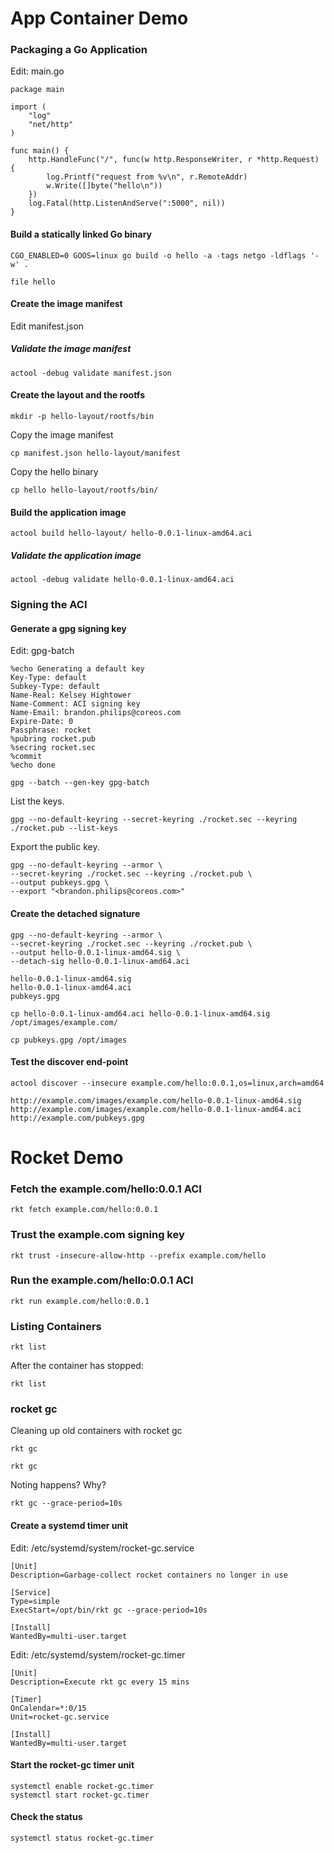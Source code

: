 # App Container Demo

### Packaging a Go Application

Edit: main.go

```
package main

import (
    "log"
    "net/http"
)

func main() {
    http.HandleFunc("/", func(w http.ResponseWriter, r *http.Request) {
        log.Printf("request from %v\n", r.RemoteAddr)
        w.Write([]byte("hello\n"))
    })
    log.Fatal(http.ListenAndServe(":5000", nil))
}
```

#### Build a statically linked Go binary

```
CGO_ENABLED=0 GOOS=linux go build -o hello -a -tags netgo -ldflags '-w' .
```

```
file hello
```

#### Create the image manifest

Edit manifest.json

##### Validate the image manifest

```
actool -debug validate manifest.json
```

#### Create the layout and the rootfs

```
mkdir -p hello-layout/rootfs/bin
```

Copy the image manifest

```
cp manifest.json hello-layout/manifest
```

Copy the hello binary

```
cp hello hello-layout/rootfs/bin/
```

#### Build the application image

```
actool build hello-layout/ hello-0.0.1-linux-amd64.aci
```

##### Validate the application image

```
actool -debug validate hello-0.0.1-linux-amd64.aci
```

### Signing the ACI

#### Generate a gpg signing key

Edit: gpg-batch

```
%echo Generating a default key
Key-Type: default
Subkey-Type: default
Name-Real: Kelsey Hightower
Name-Comment: ACI signing key
Name-Email: brandon.philips@coreos.com
Expire-Date: 0
Passphrase: rocket
%pubring rocket.pub
%secring rocket.sec
%commit
%echo done
```

```
gpg --batch --gen-key gpg-batch
```

List the keys.

```
gpg --no-default-keyring --secret-keyring ./rocket.sec --keyring ./rocket.pub --list-keys
```

Export the public key.

```
gpg --no-default-keyring --armor \
--secret-keyring ./rocket.sec --keyring ./rocket.pub \
--output pubkeys.gpg \
--export "<brandon.philips@coreos.com>"
```

#### Create the detached signature

```
gpg --no-default-keyring --armor \
--secret-keyring ./rocket.sec --keyring ./rocket.pub \
--output hello-0.0.1-linux-amd64.sig \
--detach-sig hello-0.0.1-linux-amd64.aci
```

```
hello-0.0.1-linux-amd64.sig
hello-0.0.1-linux-amd64.aci
pubkeys.gpg
```

```
cp hello-0.0.1-linux-amd64.aci hello-0.0.1-linux-amd64.sig /opt/images/example.com/
```

```
cp pubkeys.gpg /opt/images
```

#### Test the discover end-point

```
actool discover --insecure example.com/hello:0.0.1,os=linux,arch=amd64
```

```
http://example.com/images/example.com/hello-0.0.1-linux-amd64.sig
http://example.com/images/example.com/hello-0.0.1-linux-amd64.aci
http://example.com/pubkeys.gpg
```

# Rocket Demo

### Fetch the example.com/hello:0.0.1 ACI

```
rkt fetch example.com/hello:0.0.1
```

### Trust the example.com signing key

```
rkt trust -insecure-allow-http --prefix example.com/hello
```

### Run the example.com/hello:0.0.1 ACI

```
rkt run example.com/hello:0.0.1
```

### Listing Containers

```
rkt list
```

After the container has stopped:

```
rkt list
```

### rocket gc

Cleaning up old containers with rocket gc

```
rkt gc
```

```
rkt gc
```

Noting happens? Why?

```
rkt gc --grace-period=10s
```

#### Create a systemd timer unit

Edit: /etc/systemd/system/rocket-gc.service

```
[Unit]
Description=Garbage-collect rocket containers no longer in use

[Service]
Type=simple
ExecStart=/opt/bin/rkt gc --grace-period=10s

[Install]
WantedBy=multi-user.target
```

Edit: /etc/systemd/system/rocket-gc.timer

```
[Unit]
Description=Execute rkt gc every 15 mins

[Timer]
OnCalendar=*:0/15
Unit=rocket-gc.service

[Install]
WantedBy=multi-user.target
```

#### Start the rocket-gc timer unit

```
systemctl enable rocket-gc.timer
systemctl start rocket-gc.timer
```	

#### Check the status

```
systemctl status rocket-gc.timer
```
